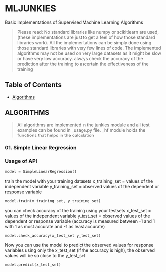 # MLJUNKIES

Basic Implementations of Supervised Machine Learning Algorithms
> Please read: 
No standard libraries like numpy or scikitlearn are used, (these implementations are just to get a feel of how those standard libraries work). All the implementations can be simply done using those standard libraries with very few lines of code. The implemented algorithms may not be used on very large datasets as it might be slow or have very low accuracy. always check the accuracy of the prediction after the training to ascertain the effectiveness of the training

## Table of Contents

* [Algorithms](#algorithms)

## ALGORITHMS
> All algorithms are implemented in the junkies module and all test examples can be found in _usage.py file. _hf module holds the functions that helps in the calculation

### 01. Simple Linear Regression

### Usage of API

``` python
model = SimpleLinearRegression()
```
train the model with your training datasets
x_training_set = values of the independent variable
y_training_set = observed values of the dependent or response variable
``` python
model.train(x_training_set, y_training_set)
```
you can check accuracy of the training using your testsets
x_test_set = values of the independent variable
y_test_set = observed values of the dependent or response variable (accuracy is measured between -1 and 1 with 1 as most accurate and -1 as least accurate)
``` python
model.check_accuracy(x_test_set y_test_set)
```
Now you can use the model to predict the observed values for response variables using only the x_test_set (if the accuracy is high), the observed values will be so close to the y_test_set
``` python
model.predict(x_test_set)
```
